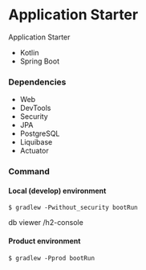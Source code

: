 # Application Starter
Application Starter

- Kotlin 
- Spring Boot

### Dependencies
- Web
- DevTools
- Security
- JPA
- PostgreSQL
- Liquibase
- Actuator

### Command

#### Local (develop) environment

```
$ gradlew -Pwithout_security bootRun
```

db viewer /h2-console

#### Product environment

```
$ gradlew -Pprod bootRun
```
